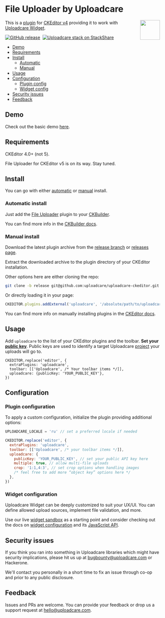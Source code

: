 # File Uploader by Uploadcare

<a href="https://uploadcare.com/?utm_source=github&utm_campaign=uploadcare-ckeditor">
    <img align="right" width="64" height="64"
         src="https://ucarecdn.com/2f4864b7-ed0e-4411-965b-8148623aa680/uploadcare-logo-mark.svg"
         alt="">
</a>

This is a [plugin][ck-uc-plugin] for [CKEditor v4][ck-4] providing it to work
with [Uploadcare Widget][uc-feature-widget].

[![GitHub release][badge-release-img]][badge-release-url]&nbsp;
[![Uploadcare stack on StackShare][badge-stack-img]][badge-stack-url]

* [Demo](#demo)
* [Requirements](#requirements)
* [Install](#install)
  * [Automatic](#automatic-install)
  * [Manual](#manual-install)
* [Usage](#usage)
* [Configuration](#configuration)
  * [Plugin config](#plugin-configuration)
  * [Widget config](#widget-configuration)
* [Security issues](#security-issues)
* [Feedback](#feedback)

## Demo

Check out the basic demo [here][demo].

## Requirements

CKEditor 4.0+ (not 5).

File Uploader for CKEditor v5 is on its way. Stay tuned.

## Install

You can go with either [automatic](#automatic-install) or
[manual](#manual-install) install.

### Automatic install

Just add the [File Uploader][ck-uc-plugin] plugin to your
[CKBuilder][ck-docs-online-builder].

You can find more info in the [CKBuilder docs][ck-docs-auto-install].

### Manual install

Download the latest plugin archive from the
[release branch][github-branch-release] or [releases page][github-releases].

Extract the downloaded archive to the plugin directory of your CKEditor
installation.

Other options here are either cloning the repo:

```bash
git clone -b release git@github.com:uploadcare/uploadcare-ckeditor.git plugins/uploadcare
```

Or directly loading it in your page:

```javascript
CKEDITOR.plugins.addExternal('uploadcare', '/absolute/path/to/uploadcare/plugin.js')
```

You can find more info on manually installing plugins in the
[CKEditor docs][ck-docs-manual-install].

## Usage

Add `uploadcare` to the list of your CKEditor plugins and the toolbar.
**Set your [public key][uc-widget-docs-option-public-key]**. Public keys are
used to identify a target Uploadcare [project][uc-projects] your uploads will
go to.

```
CKEDITOR.replace('editor', {
  extraPlugins: 'uploadcare',
  toolbar: [['Uploadcare', /* Your toolbar items */]],
  uploadcare: {publicKey: 'YOUR_PUBLIC_KEY'},
})
```

## Configuration

### Plugin configuration

To apply a custom configuration, initialize the plugin providing additional
options:

```javascript
UPLOADCARE_LOCALE = 'ru' // set a preferred locale if needed

CKEDITOR.replace('editor', {
  extraPlugins: 'uploadcare',
  toolbar: [['Uploadcare', /* your toolbar items */]],
  uploadcare: {
    publicKey: 'YOUR_PUBLIC_KEY', // set your public API key here
    multiple: true, // allow multi-file uploads
    crop: '1:1,4:3', // set crop options when handling images
    /* feel free to add more “object key” options here */
  },
})
```

### Widget configuration

Uploadcare Widget can be deeply customized to suit your UX/UI. You can define
allowed upload sources, implement file validation, and more.

Use our live [widget sandbox][uc-widget-configure] as a starting point and consider
checking out the docs on [widget configuration][uc-widget-docs-config] and its
[JavaScript API][uc-widget-docs-js-api].

## Security issues

If you think you ran into something in Uploadcare libraries which might have
security implications, please hit us up at [bugbounty@uploadcare.com][uc-email-bounty]
or Hackerone.

We'll contact you personally in a short time to fix an issue through co-op and
prior to any public disclosure.

## Feedback

Issues and PRs are welcome. You can provide your feedback or drop us a support
request at [hello@uploadcare.com][uc-email-hello].

[ck-uc-plugin]: https://ckeditor.com/addon/uploadcare
[ck-4]: https://ckeditor.com/ckeditor-4/
[uc-feature-widget]: https://uploadcare.com/features/widget/?utm_source=github&utm_campaign=uploadcare-ckeditor
[badge-release-img]: https://img.shields.io/github/release/uploadcare/uploadcare-ckeditor.svg
[badge-release-url]: https://github.com/uploadcare/uploadcare-ckeditor/releases
[badge-stack-img]: https://img.shields.io/badge/tech-stack-0690fa.svg?style=flat
[badge-stack-url]: https://stackshare.io/uploadcare/stacks/
[demo]: https://uploadcare.github.io/uploadcare-ckeditor/
[ck-docs-online-builder]: https://ckeditor.com/cke4/builder
[ck-docs-auto-install]: https://docs.ckeditor.com/ckeditor4/latest/guide/dev_plugins.html#online-builder-installation
[github-releases]: https://github.com/uploadcare/uploadcare-ckeditor/releases
[github-branch-release]: https://github.com/uploadcare/uploadcare-ckeditor/tree/release
[ck-docs-manual-install]: https://docs.ckeditor.com/ckeditor4/latest/guide/dev_plugins.html#manual-installation
[uc-widget-docs-option-public-key]: https://uploadcare.com/docs/uploads/widget/config/?utm_source=github&utm_campaign=uploadcare-ckeditor#option-public-key
[uc-projects]: https://uploadcare.com/docs/keys/?utm_source=github&utm_campaign=uploadcare-ckeditor#projects
[uc-widget-configure]: https://uploadcare.com/widget/configure/3.x/?utm_source=github&utm_campaign=uploadcare-ckeditor
[uc-widget-docs-config]: https://uploadcare.com/docs/uploads/widget/config/?utm_source=github&utm_campaign=uploadcare-ckeditor
[uc-widget-docs-js-api]: https://uploadcare.com/docs/api_reference/javascript/?utm_source=github&utm_campaign=uploadcare-ckeditor
[github-contributors]: https://github.com/uploadcare/uploadcare-ckeditor/graphs/contributors
[uc-email-bounty]: mailto:bugbounty@uploadcare.com
[uc-email-hello]: mailto:hello@uploadcare.com
